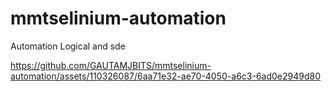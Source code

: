 # mmtselinium-automation
Automation Logical and sde


https://github.com/GAUTAMJBITS/mmtselinium-automation/assets/110326087/6aa71e32-ae70-4050-a6c3-6ad0e2949d80

